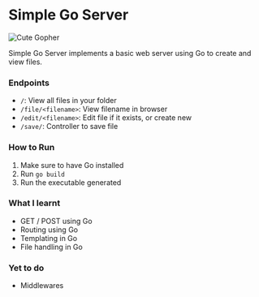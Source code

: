 # Simple Go Server

![Cute Gopher](https://golang.org/lib/godoc/images/footer-gopher.jpg)

Simple Go Server implements a basic web server using Go to create and view files.

### Endpoints
- `/`: View all files in your folder
- `/file/<filename>`: View filename in browser
- `/edit/<filename>`: Edit file if it exists, or create new
- `/save/`: Controller to save file

### How to Run
1. Make sure to have Go installed
2. Run `go build`
3. Run the executable generated

### What I learnt
- GET / POST using Go
- Routing using Go
- Templating in Go
- File handling in Go

### Yet to do
- Middlewares